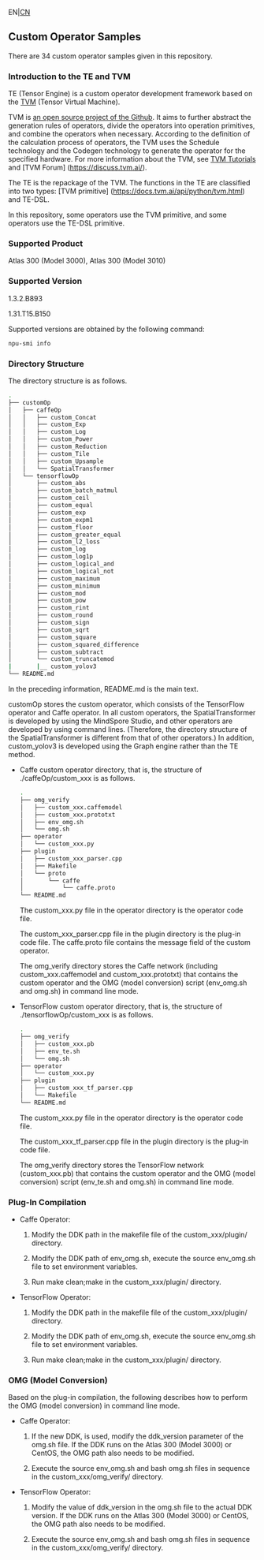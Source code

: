 ﻿EN|[CN](README.zh.md)

## Custom Operator Samples

There are 34 custom operator samples given in this repository.

### Introduction to the TE and TVM

TE (Tensor Engine) is a custom operator development framework based on the [TVM](https://tvm.ai/about) (Tensor Virtual Machine).

TVM is [an open source project of the Github](https://github.com/dmlc/tvm). It aims to further abstract the generation rules of operators, divide the operators into operation primitives, and combine the operators when necessary. According to the definition of the calculation process of operators, the TVM uses the Schedule technology and the Codegen technology to generate the operator for the specified hardware. For more information about the TVM, see [TVM Tutorials](https://docs.tvm.ai/tutorials/tensor_expr_get_started.html) and [TVM Forum] (https://discuss.tvm.ai/).

The TE is the repackage of the TVM. The functions in the TE are classified into two types: [TVM primitive] (https://docs.tvm.ai/api/python/tvm.html) and TE-DSL.

In this repository, some operators use the TVM primitive, and some operators use the TE-DSL primitive.

### Supported Product

Atlas 300 (Model 3000), Atlas 300 (Model 3010)

### Supported Version

1.3.2.B893

1.31.T15.B150

Supported versions are obtained by the following command:

```bash
npu-smi info
```

### Directory Structure

The directory structure is as follows.

```bash
.
├── customOp
│   ├── caffeOp
│   │   ├── custom_Concat
│   │   ├── custom_Exp
│   │   ├── custom_Log
│   │   ├── custom_Power
│   │   ├── custom_Reduction
│   │   ├── custom_Tile
│   │   ├── custom_Upsample
│   │   └── SpatialTransformer
│   └── tensorflowOp
│       ├── custom_abs
│       ├── custom_batch_matmul
│       ├── custom_ceil
│       ├── custom_equal
│       ├── custom_exp
│       ├── custom_expm1
│       ├── custom_floor
│       ├── custom_greater_equal
│       ├── custom_l2_loss
│       ├── custom_log
│       ├── custom_log1p
│       ├── custom_logical_and
│       ├── custom_logical_not
│       ├── custom_maximum
│       ├── custom_minimum
│       ├── custom_mod
│       ├── custom_pow
│       ├── custom_rint
│       ├── custom_round
│       ├── custom_sign
│       ├── custom_sqrt
│       ├── custom_square
│       ├── custom_squared_difference
│       ├── custom_subtract
│       └── custom_truncatemod
|       |__ custom_yolov3
└── README.md
```

In the preceding information, README.md is the main text.

customOp stores the custom operator, which consists of the TensorFlow operator and Caffe operator. In all custom operators, the SpatialTransformer is developed by using the MindSpore Studio, and other operators are developed by using command lines. (Therefore, the directory structure of the SpatialTransformer is different from that of other operators.) In addition, custom_yolov3 is developed using the Graph engine rather than the TE method.

- Caffe custom operator directory, that is, the structure of ./caffeOp/custom_xxx is as follows.

  ```bash
  .
  ├── omg_verify
  │   ├── custom_xxx.caffemodel
  │   ├── custom_xxx.prototxt
  │   ├── env_omg.sh
  │   └── omg.sh
  ├── operator
  │   └── custom_xxx.py
  ├── plugin
  │   ├── custom_xxx_parser.cpp
  │   ├── Makefile
  │   └── proto
  │       └── caffe
  │           └── caffe.proto
  └── README.md
  ```

  The custom_xxx.py file in the operator directory is the operator code file.

  The custom_xxx_parser.cpp file in the plugin directory is the plug-in code file. The caffe.proto file contains the message field of the custom operator.

  The omg_verify directory stores the Caffe network (including custom_xxx.caffemodel and custom_xxx.prototxt) that contains the custom operator and the OMG (model conversion) script (env_omg.sh and omg.sh) in command line mode.

- TensorFlow custom operator directory, that is, the structure of ./tensorflowOp/custom_xxx is as follows.

  ```bash
  .
  ├── omg_verify
  │   ├── custom_xxx.pb
  │   ├── env_te.sh
  │   └── omg.sh
  ├── operator
  │   └── custom_xxx.py
  ├── plugin
  │   ├── custom_xxx_tf_parser.cpp
  │   └── Makefile
  └── README.md
  ```

  The custom_xxx.py file in the operator directory is the operator code file.

  The custom_xxx_tf_parser.cpp file in the plugin directory is the plug-in code file.

  The omg_verify directory stores the TensorFlow network (custom_xxx.pb) that contains the custom operator and the OMG (model conversion) script (env_te.sh and omg.sh) in command line mode.

### Plug-In Compilation

- Caffe Operator:

  1) Modify the DDK path in the makefile file of the custom_xxx/plugin/ directory.

  2) Modify the DDK path of env_omg.sh, execute the source env_omg.sh file to set environment variables.

  3) Run make clean;make in the custom_xxx/plugin/ directory.

- TensorFlow Operator:

  1) Modify the DDK path in the makefile file of the custom_xxx/plugin/ directory.

  2) Modify the DDK path of env_omg.sh, execute the source env_omg.sh file to set environment variables.

  3) Run make clean;make in the custom_xxx/plugin/ directory.

### OMG (Model Conversion)

Based on the plug-in compilation, the following describes how to perform the OMG (model conversion) in command line mode.

- Caffe Operator:

  1) If the new DDK, is used, modify the ddk_version parameter of the omg.sh file. If the DDK runs on the Atlas 300 (Model 3000) or CentOS, the OMG path also needs to be modified.

  2) Execute the source env_omg.sh and bash omg.sh files in sequence in the custom_xxx/omg_verify/ directory.

- TensorFlow Operator:

  1) Modify the value of ddk_version in the omg.sh file to the actual DDK version. If the DDK runs on the Atlas 300 (Model 3000) or CentOS, the OMG path also needs to be modified.

  2) Execute the source env_omg.sh and bash omg.sh files in sequence in the custom_xxx/omg_verify/ directory.

